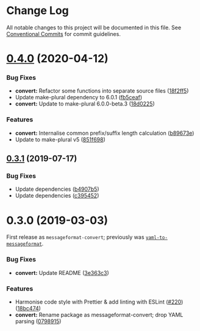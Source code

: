 # Change Log

All notable changes to this project will be documented in this file.
See [Conventional Commits](https://conventionalcommits.org) for commit guidelines.

# [0.4.0](https://github.com/messageformat/messageformat/compare/messageformat-convert@0.3.1...messageformat-convert@0.4.0) (2020-04-12)


### Bug Fixes

* **convert:** Refactor some functions into separate source files ([18f2ff5](https://github.com/messageformat/messageformat/commit/18f2ff589630c4356532d510594650bc6214d9f0))
* Update make-plural dependency to 6.0.1 ([fb5ceaf](https://github.com/messageformat/messageformat/commit/fb5ceafccfc75bfcda6941e815ffbba18a419b9d))
* **convert:** Update to make-plural 6.0.0-beta.3 ([18d0225](https://github.com/messageformat/messageformat/commit/18d0225d83670261ef50ffe8245b4d4b2c9fcce2))


### Features

* **convert:** Internalise common prefix/suffix length calculation ([b89673e](https://github.com/messageformat/messageformat/commit/b89673e742e62dd1de259675c93b70cebb704dbf))
* Update to make-plural v5 ([851f698](https://github.com/messageformat/messageformat/commit/851f6984787f3dced3ea7c01127bf4a218dc9be7))





## [0.3.1](https://github.com/messageformat/messageformat/compare/messageformat-convert@0.3.0...messageformat-convert@0.3.1) (2019-07-17)


### Bug Fixes

* Update dependencies ([b4907b5](https://github.com/messageformat/messageformat/commit/b4907b5))
* Update dependencies ([c395452](https://github.com/messageformat/messageformat/commit/c395452))





# 0.3.0 (2019-03-03)


First release as `messageformat-convert`; previously was [`yaml-to-messageformat`](https://www.npmjs.com/package/yaml-to-messageformat).


### Bug Fixes

* **convert:** Update README ([3e363c3](https://github.com/messageformat/messageformat/commit/3e363c3))


### Features

* Harmonise code style with Prettier & add linting with ESLint ([#220](https://github.com/messageformat/messageformat/issues/220)) ([18bc474](https://github.com/messageformat/messageformat/commit/18bc474))
* **convert:** Rename package as messageformat-convert; drop YAML parsing ([0798915](https://github.com/messageformat/messageformat/commit/0798915))
